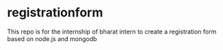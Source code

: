 # registrationform
 This repo is for the internship of bharat intern to create a registration form based on node.js and mongodb
